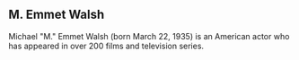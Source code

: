 ## M. Emmet Walsh

Michael "M." Emmet Walsh (born March 22, 1935) is an American actor who has appeared in over 200 films and television series.

